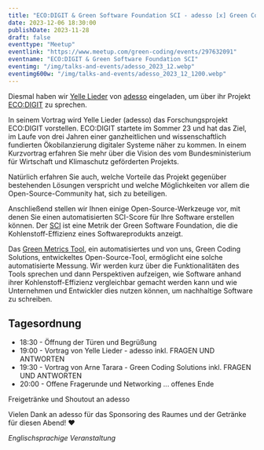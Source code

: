 ```yaml
---
title: "ECO:DIGIT & Green Software Foundation SCI - adesso [x] Green Coding Solutions"
date: 2023-12-06 18:30:00
publishDate: 2023-11-28
draft: false
eventtype: "Meetup"
eventlink: "https://www.meetup.com/green-coding/events/297632091"
eventname: "ECO:DIGIT & Green Software Foundation SCI"
eventimg: "/img/talks-and-events/adesso_2023_12.webp"
eventimg600w: "/img/talks-and-events/adesso_2023_12_1200.webp"
---
```


Diesmal haben wir [Yelle Lieder](https://www.linkedin.com/in/lieder/) von [adesso](https://www.adesso.de/de/) eingeladen, um über ihr Projekt [ECO:DIGIT](https://gi.de/aktuelles/projekte/eco-digit) zu sprechen.

In seinem Vortrag wird Yelle Lieder (adesso) das Forschungsprojekt ECO:DIGIT vorstellen. ECO:DIGIT startete im Sommer 23 und hat das Ziel, im Laufe von drei Jahren einer ganzheitlichen und wissenschaftlich fundierten Ökobilanzierung digitaler Systeme näher zu kommen.
In einem Kurzvortrag erfahren Sie mehr über die Vision des vom Bundesministerium für Wirtschaft und Klimaschutz geförderten Projekts.


Natürlich erfahren Sie auch, welche Vorteile das Projekt gegenüber bestehenden Lösungen verspricht und welche Möglichkeiten vor allem die Open-Source-Community hat, sich zu beteiligen.


Anschließend stellen wir Ihnen einige Open-Source-Werkzeuge vor, mit denen Sie einen automatisierten SCI-Score für Ihre Software erstellen können.
Der [SCI](https://sci-guide.greensoftware.foundation/) ist eine Metrik der Green Software Foundation, die die Kohlenstoff-Effizienz eines Softwareprodukts anzeigt.


Das [Green Metrics Tool](https://github.com/green-coding-services/green-metrics-tool/), ein automatisiertes und von uns, Green Coding Solutions, entwickeltes Open-Source-Tool, ermöglicht eine solche automatisierte Messung.
Wir werden kurz über die Funktionalitäten des Tools sprechen und dann Perspektiven aufzeigen, wie Software anhand ihrer Kohlenstoff-Effizienz vergleichbar gemacht werden kann und wie Unternehmen und Entwickler dies nutzen können, um nachhaltige Software zu schreiben.


## Tagesordnung


- 18:30 - Öffnung der Türen und Begrüßung
- 19:00 - Vortrag von Yelle Lieder - adesso inkl. FRAGEN UND ANTWORTEN
- 19:30 - Vortrag von Arne Tarara - Green Coding Solutions inkl. FRAGEN UND ANTWORTEN
- 20:00 - Offene Fragerunde und Networking ... offenes Ende


Freigetränke und Shoutout an adesso


Vielen Dank an adesso für das Sponsoring des Raumes und der Getränke für diesen Abend! ❤️

*Englischsprachige Veranstaltung*

